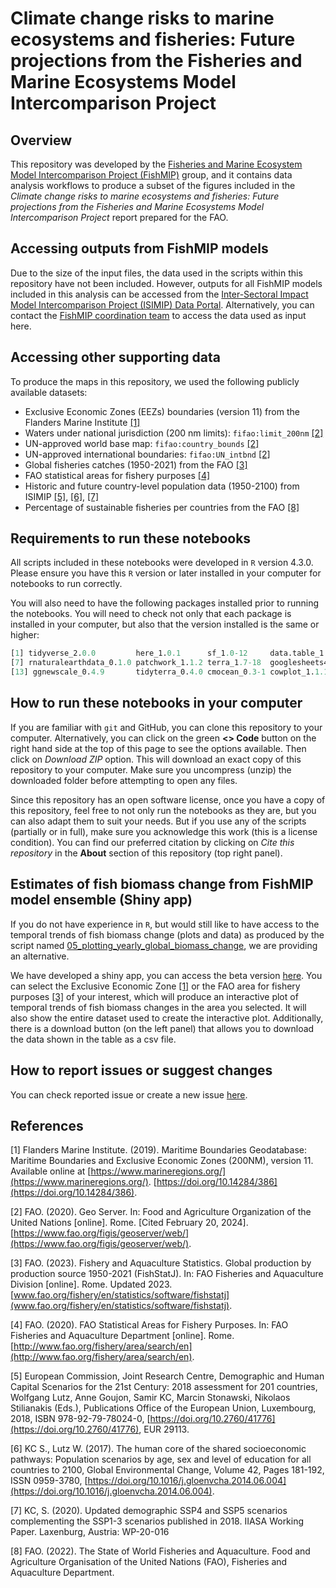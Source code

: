 # Climate change risks to marine ecosystems and fisheries: Future projections from the Fisheries and Marine Ecosystems Model Intercomparison Project

## Overview
This repository was developed by the [Fisheries and Marine Ecosystem Model Intercomparison Project (FishMIP)](https://fishmip.org/) group, and it contains data analysis workflows to produce a subset of the figures included in the *Climate change risks to marine ecosystems and fisheries: Future projections from the Fisheries and Marine Ecosystems Model Intercomparison Project* report prepared for the FAO.  
  
## Accessing outputs from FishMIP models
Due to the size of the input files, the data used in the scripts within this repository have not been included. However, outputs for all FishMIP models included in this analysis can be accessed from the [Inter-Sectoral Impact Model Intercomparison Project (ISIMIP) Data Portal](https://data.isimip.org/). Alternatively, you can contact the [FishMIP coordination team](mailto:fishmip.coordinators@gmail.com) to access the data used as input here.  
  
## Accessing other supporting data
To produce the maps in this repository, we used the following publicly available datasets:  
- Exclusive Economic Zones (EEZs) boundaries (version 11) from the Flanders Marine Institute [[1]](#1)  
- Waters under national jurisdiction (200 nm limits): `fifao:limit_200nm` [[2]](#2)  
- UN-approved world base map: `fifao:country_bounds` [[2]](#2)  
- UN-approved international boundaries: `fifao:UN_intbnd` [[2]](#2)  
- Global fisheries catches (1950-2021) from the FAO [[3]](#3)  
- FAO statistical areas for fishery purposes [[4]](#4)  
- Historic and future country-level population data (1950-2100) from ISIMIP [[5]](#5), [[6]](#6), [[7]](#7)  
- Percentage of sustainable fisheries per countries from the FAO [[8]](#8)  
  
## Requirements to run these notebooks
All scripts included in these notebooks were developed in `R` version 4.3.0. Please ensure you have this `R` version or later installed in your computer for notebooks to run correctly.  
  
You will also need to have the following packages installed prior to running the notebooks. You will need to check not only that each package is installed in your computer, but also that the version installed is the same or higher:  
  
```R
[1] tidyverse_2.0.0         here_1.0.1      sf_1.0-12     data.table_1.14.8   countrycode_1.5.0 rnaturalearth_0.3.2 glue_1.7.0
[7] rnaturalearthdata_0.1.0 patchwork_1.1.2 terra_1.7-18  googlesheets4_1.1.0 readxl_1.4.2      janitor_2.2.0 
[13] ggnewscale_0.4.9       tidyterra_0.4.0 cmocean_0.3-1 cowplot_1.1.1       shiny_1.7.4       
```
  
## How to run these notebooks in your computer
If you are familiar with `git` and GitHub, you can clone this repository to your computer. Alternatively, you can click on the green **<> Code** button on the right hand side at the top of this page to see the options available. Then click on *Download ZIP* option. This will download an exact copy of this repository to your computer. Make sure you uncompress (unzip) the downloaded folder before attempting to open any files.  
  
Since this repository has an open software license, once you have a copy of this repository, feel free to not only run the notebooks as they are, but you can also adapt them to suit your needs. But if you use any of the scripts (partially or in full), make sure you acknowledge this work (this is a license condition). You can find our preferred citation by clicking on *Cite this repository* in the **About** section of this repository (top right panel).  
  
## Estimates of fish biomass change from FishMIP model ensemble (Shiny app)
If you do not have experience in `R`, but would still like to have access to the temporal trends of fish biomass change (plots and data) as produced by the script named [05_plotting_yearly_global_biomass_change](https://github.com/Fish-MIP/FAO_Report/blob/main/scripts/05_plotting_yearly_global_biomass_change.Rmd), we are providing an alternative.  
  
We have developed a shiny app, you can access the beta version [here](https://rstudio.global-ecosystem-model.cloud.edu.au/shiny/FAO_Report/shiny_app/). You can select the Exclusive Economic Zone [[1]](#1) or the FAO area for fishery purposes [[3]](#3) of your interest, which will produce an interactive plot of temporal trends of fish biomass changes in the area you selected. It will also show the entire dataset used to create the interactive plot. Additionally, there is a download button (on the left panel) that allows you to download the data shown in the table as a csv file.  
  
## How to report issues or suggest changes
You can check reported issue or create a new issue [here](https://github.com/Fish-MIP/FAO_Report/issues).  
  
## References
<a id="1">[1]</a> 
Flanders Marine Institute. (2019). Maritime Boundaries Geodatabase: Maritime Boundaries and Exclusive Economic Zones (200NM), version 11. Available online at [https://www.marineregions.org/](https://www.marineregions.org/). [https://doi.org/10.14284/386](https://doi.org/10.14284/386).    
  
<a id="2">[2]</a> 
FAO. (2020). Geo Server. In: Food and Agriculture Organization of the United Nations [online]. Rome. [Cited February 20, 2024]. [https://www.fao.org/figis/geoserver/web/](https://www.fao.org/figis/geoserver/web/).    

<a id="3">[3]</a> 
FAO. (2023). Fishery and Aquaculture Statistics. Global production by production source 1950-2021 (FishStatJ). In: FAO Fisheries and Aquaculture Division [online]. Rome. Updated 2023. [www.fao.org/fishery/en/statistics/software/fishstatj](www.fao.org/fishery/en/statistics/software/fishstatj).  
  
<a id="4">[4]</a> 
FAO. (2020). FAO Statistical Areas for Fishery Purposes. In: FAO Fisheries and Aquaculture Department [online]. Rome. [http://www.fao.org/fishery/area/search/en](http://www.fao.org/fishery/area/search/en).  
  
<a id="5">[5]</a> 
European Commission, Joint Research Centre, Demographic and Human Capital Scenarios for the 21st Century: 2018 assessment for 201 countries, Wolfgang Lutz, Anne Goujon, Samir KC, Marcin Stonawski, Nikolaos Stilianakis (Eds.), Publications Office of the European Union, Luxembourg, 2018, ISBN 978-92-79-78024-0, [https://doi.org/10.2760/41776](https://doi.org/10.2760/41776), EUR 29113.  
  
<a id="6">[6]</a> 
KC S., Lutz W. (2017). The human core of the shared socioeconomic pathways: Population scenarios by age, sex and level of education for all countries to 2100, Global Environmental Change, Volume 42, Pages 181-192, ISSN 0959-3780, [https://doi.org/10.1016/j.gloenvcha.2014.06.004](https://doi.org/10.1016/j.gloenvcha.2014.06.004).  
  
<a id="7">[7]</a> 
KC, S. (2020). Updated demographic SSP4 and SSP5 scenarios complementing the SSP1-3 scenarios published in 2018. IIASA Working Paper. Laxenburg, Austria: WP-20-016  
  
<a id="8">[8]</a> 
FAO. (2022). The State of World Fisheries and Aquaculture. Food and Agriculture Organisation of the United Nations (FAO), Fisheries and Aquaculture Department.
